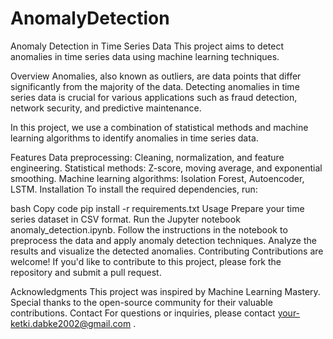 # AnomalyDetection

Anomaly Detection in Time Series Data
This project aims to detect anomalies in time series data using machine learning techniques.

Overview
Anomalies, also known as outliers, are data points that differ significantly from the majority of the data. Detecting anomalies in time series data is crucial for various applications such as fraud detection, network security, and predictive maintenance.

In this project, we use a combination of statistical methods and machine learning algorithms to identify anomalies in time series data.

Features
Data preprocessing: Cleaning, normalization, and feature engineering.
Statistical methods: Z-score, moving average, and exponential smoothing.
Machine learning algorithms: Isolation Forest, Autoencoder, LSTM.
Installation
To install the required dependencies, run:

bash
Copy code
pip install -r requirements.txt
Usage
Prepare your time series dataset in CSV format.
Run the Jupyter notebook anomaly_detection.ipynb.
Follow the instructions in the notebook to preprocess the data and apply anomaly detection techniques.
Analyze the results and visualize the detected anomalies.
Contributing
Contributions are welcome! If you'd like to contribute to this project, please fork the repository and submit a pull request.


Acknowledgments
This project was inspired by Machine Learning Mastery.
Special thanks to the open-source community for their valuable contributions.
Contact
For questions or inquiries, please contact your-ketki.dabke2002@gmail.com .
